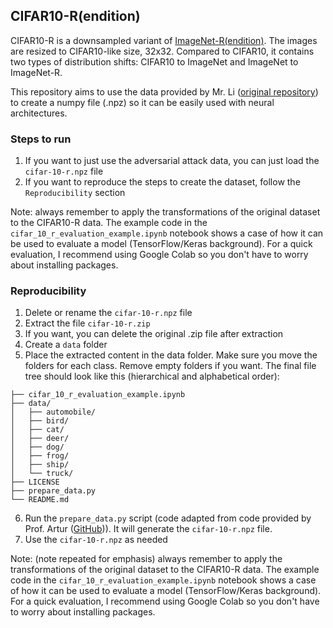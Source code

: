 ## CIFAR10-R(endition)

CIFAR10-R is a downsampled variant of [ImageNet-R(endition)](https://github.com/hendrycks/imagenet-r). The images are resized to CIFAR10-like size, 32x32. Compared to CIFAR10, it contains two types of distribution shifts: CIFAR10 to ImageNet and ImageNet to ImageNet-R.

This repository aims to use the data provided by Mr. Li ([original repository](https://github.com/TreeLLi/cifar10-r)) to create a numpy file (.npz) so it can be easily used with neural architectures.

### Steps to run

1. If you want to just use the adversarial attack data, you can just load the ```cifar-10-r.npz``` file
2. If you want to reproduce the steps to create the dataset, follow the ```Reproducibility``` section

Note: always remember to apply the transformations of the original dataset to the CIFAR10-R data. The example code in the ```cifar_10_r_evaluation_example.ipynb``` notebook shows a case of how it can be used to evaluate a model (TensorFlow/Keras background). For a quick evaluation, I recommend using Google Colab so you don't have to worry about installing packages.

### Reproducibility

1. Delete or rename the ```cifar-10-r.npz``` file
2. Extract the file ```cifar-10-r.zip```
3. If you want, you can delete the original .zip file after extraction
4. Create a ```data``` folder
5. Place the extracted content in the data folder. Make sure you move the folders for each class. Remove empty folders if you want. The final file tree should look like this (hierarchical and alphabetical order):
```
├── cifar_10_r_evaluation_example.ipynb
├── data/
│   ├── automobile/
│   ├── bird/
│   ├── cat/
│   ├── deer/
│   ├── dog/
│   ├── frog/
│   ├── ship/
│   └── truck/
├── LICENSE
├── prepare_data.py
└── README.md
```
6. Run the ```prepare_data.py``` script (code adapted from code provided by Prof. Artur ([GitHub](https://github.com/arturjordao))). It will generate the ```cifar-10-r.npz``` file.
7. Use the ```cifar-10-r.npz``` as needed

Note: (note repeated for emphasis) always remember to apply the transformations of the original dataset to the CIFAR10-R data. The example code in the ```cifar_10_r_evaluation_example.ipynb``` notebook shows a case of how it can be used to evaluate a model (TensorFlow/Keras background). For a quick evaluation, I recommend using Google Colab so you don't have to worry about installing packages.

